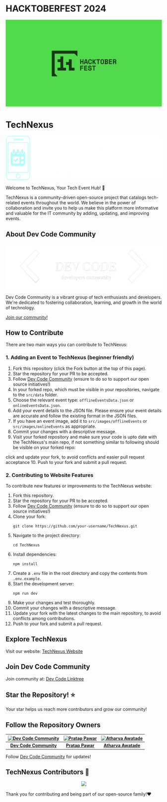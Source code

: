 # HACKTOBERFEST 2024

![Hacktoberfest 2024 Banner](src/images/hacktoberfest_logo.jpg)

# TechNexus

![TechNexus Logo](src/images/logos/logo-no-background.png)

Welcome to TechNexus, Your Tech Event Hub! 🌟

TechNexus is a community-driven open-source project that catalogs tech-related events throughout the world. We believe in the power of collaboration and invite you to help us make this platform more informative and valuable for the IT community by adding, updating, and improving events.

## About Dev Code Community

![Dev Code Community Logo](src/images/logos/DevCode-without-BG.png)

Dev Code Community is a vibrant group of tech enthusiasts and developers. We're dedicated to fostering collaboration, learning, and growth in the world of technology.

[Join our community!](https://dev-code-community.github.io/bio/)

## How to Contribute

There are two main ways you can contribute to TechNexus:

### 1. Adding an Event to TechNexus (beginner friendly)

1. Fork this repository (click the Fork button at the top of this page).
2. Star the repository for your PR to be accepted.
3. Follow [Dev Code Community](https://github.com/Dev-Code-Community) (ensure to do so to support our open source initiatives!)
4. In your forked repo, which must be visible in your repositories, navigate to the `src/data` folder.
5. Choose the relevant event type: `offlineEventsData.json` or `onlineEventsData.json`.
6. Add your event details to the JSON file. Please ensure your event details are accurate and follow the existing format in the JSON files.
7. If you have an event image, add it to `src/images/offlineEvents` or `src/images/onlineEvents` as appropriate.
8. Commit your changes with a descriptive message.
9. Visit your forked repository and make sure your code is upto date with the TechNexus's main repo, if not something similar to following should be visible on your forked repo:


click and update your fork, to avoid conflicts and easier pull request acceptance
10. Push to your fork and submit a pull request.


### 2. Contributing to Website Features

To contribute new features or improvements to the TechNexus website:

1. Fork this repository.
2. Star the repository for your PR to be accepted.
3. Follow [Dev Code Community](https://github.com/Dev-Code-Community) (ensure to do so to support our open source initiatives!)
4. Clone your fork:
   ```
   git clone https://github.com/your-username/TechNexus.git
   ```
5. Navigate to the project directory:
   ```
   cd TechNexus
   ```
6. Install dependencies:
   ```
   npm install
   ```
7. Create a `.env` file in the root directory and copy the contents from `.env.example`.
8. Start the development server:
   ```
   npm run dev
   ```
9. Make your changes and test thoroughly.
10. Commit your changes with a descriptive message.
11. Update your fork with the latest changes to the main repository, to avoid conflicts among contributions.
12. Push to your fork and submit a pull request.

## Explore TechNexus

Visit our website: [TechNexus Website](https://devcode-technexus.vercel.app)

## Join Dev Code Community

Join community at: [Dev Code Linktree](https://dev-code-community.github.io/bio/)

## Star the Repository! ⭐

Your star helps us reach more contributors and grow our community!

## Follow the Repository Owners

| [![Dev Code Community](https://avatars.githubusercontent.com/u/113856219?s=1000&v=664)](https://github.com/Dev-Code-Community) | [![Pratap Pawar](https://avatars3.githubusercontent.com/pawarspeaks?size=100)](https://github.com/pawarspeaks) | [![Atharva Awatade](https://avatars3.githubusercontent.com/atharvaawatade?size=100)](https://github.com/atharvaawatade) |
|:---:|:---:|:---:|
| [**Dev Code Community**](https://github.com/Dev-Code-Community) | [**Pratap Pawar**](https://github.com/pawarspeaks) | [**Atharva Awatade**](https://github.com/atharvaawatade) |

Follow [Dev Code Community](https://github.com/Dev-Code-Community) for updates!

## TechNexus Contributors 💫

<p align="center">
   <a href="https://github.com/pawarspeaks/TechNexus/graphs/contributors">
   <img src="https://contributors-img.web.app/image?repo=pawarspeaks/TechNexus" />
   </a>
</p>

Thank you for contributing and being part of our open-source family!♥️